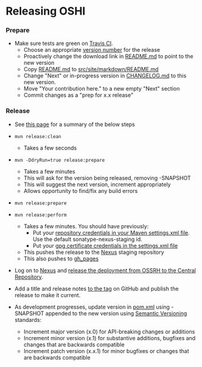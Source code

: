 Releasing OSHI
=====================

### Prepare

* Make sure tests are green on [Travis CI](https://travis-ci.org/dblock/oshi).
	* Choose an appropriate [version number](http://semver.org/) for the release
	* Proactively change the download link in [README.md](README.md) to point to the new version
	* Copy [README.md](README.md) to [src/site/markdown/README.md](src/site/markdown/README.md)
	* Change "Next" or in-progress version in [CHANGELOG.md](CHANGELOG.md) to this new version.
	* Move "Your contribution here." to a new empty "Next" section
	* Commit changes as a "prep for x.x release"

### Release

* See [this page](http://central.sonatype.org/pages/apache-maven.html#performing-a-release-deployment-with-the-maven-release-plugin) for a summary of the below steps
* `mvn release:clean`
	* Takes a few seconds
* `mvn -DdryRun=true release:prepare`
	* Takes a few minutes
	* This will ask for the version being released, removing -SNAPSHOT
	* This will suggest the next version, increment appropriately
	* Allows opportunity to find/fix any build errors
* `mvn release:prepare`
* `mvn release:perform`
	* Takes a few minutes. You should have previously:
		* Put your [repository credentials in your Maven settings.xml file](http://central.sonatype.org/pages/apache-maven.html#distribution-management-and-authentication). Use the default sonatype-nexus-staging id.
		* Put your [gpg certificate credentials in the settings.xml file](http://central.sonatype.org/pages/apache-maven.html#gpg-signed-components)
	* This pushes the release to the [Nexus](https://oss.sonatype.org/) staging repository
	* This also pushes to [gh_pages](https://dblock.github.io/oshi)
* Log on to [Nexus](https://oss.sonatype.org/) and [release the deployment from OSSRH to the Central Repository](http://central.sonatype.org/pages/releasing-the-deployment.html).
	
* Add a title and release notes [to the tag](https://github.com/dblock/oshi/tags) on GitHub and publish the release to make it current.

* As development progresses, update version in [pom.xml](pom.xml) using -SNAPSHOT appended to the new version using [Semantic Versioning](http://semver.org/) standards:
	* Increment major version (x.0) for API-breaking changes or additions
	* Increment minor version (x.1) for substantive additions, bugfixes and changes that are backwards compatible
	* Increment patch version (x.x.1) for minor bugfixes or changes that are backwards compatible
